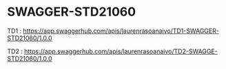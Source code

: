 # SWAGGER-STD21060
TD1 : https://app.swaggerhub.com/apis/laurenrasoanaivo/TD1-SWAGGER-STD21060/1.0.0


TD2 : https://app.swaggerhub.com/apis/laurenrasoanaivo/TD2-SWAGGE-STD21060/1.0.0

